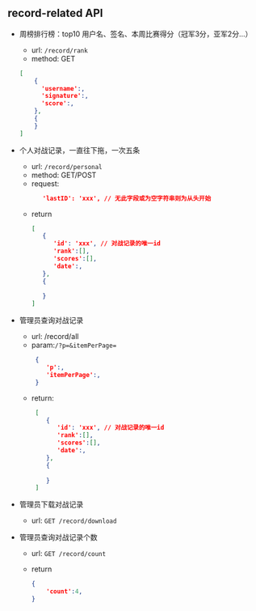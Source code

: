 ## record-related API

* 周榜排行榜：top10 用户名、签名、本周比赛得分（冠军3分，亚军2分...）
   * url: `/record/rank`
   * method: GET
   ```json
   [
       {
         'username':,
         'signature':,
         'score':,
       },
       {
       }
   ]
   ```

   
   
* 个人对战记录，一直往下拖，一次五条
  
   * url: `/record/personal`
   * method: GET/POST
   * request:
      ```json
         'lastID': 'xxx', // 无此字段或为空字符串则为从头开始
      ```
   * return
      ```json
      [
         {
            'id': 'xxx', // 对战记录的唯一id
            'rank':[],
            'scores':[],
            'date':,
         },
         {
            
         }
      ]
      ```
   
   
* 管理员查询对战记录
   * url: /record/all
   * param:`/?p=&itemPerPage=`
       ```json
        {
           'p':,
           'itemPerPage':,
        }
       ```
   * return:
     ```json
      [
         {
            'id': 'xxx', // 对战记录的唯一id
            'rank':[],
            'scores':[],
            'date':,
         },
         {
            
         }
      ]

* 管理员下载对战记录
  * url: `GET /record/download`

* 管理员查询对战记录个数
  * url: `GET /record/count`
  * return

      ```json
      {
          'count':4,
      }
      ```